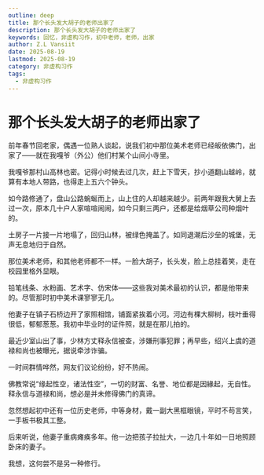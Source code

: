 ```yaml
---
outline: deep
title: 那个长头发大胡子的老师出家了
description: 那个长头发大胡子的老师出家了
keywords: 回忆，非虚构习作，初中老师，老师，出家
author: Z.L Vansiit
date: 2025-08-19
lastmod: 2025-08-19
category: 非虚构习作
tags:
  - 非虚构习作
---
```


# 那个长头发大胡子的老师出家了

前年春节回老家，偶遇一位熟人谈起，说我们初中那位美术老师已经皈依佛门，出家了——就在我嘎爷（外公）他们村某个山间小寺里。

我嘎爷那村山高林也密。记得小时候去过几次，赶上下雪天，抄小道翻山越岭，就算有本地人带路，也得走上五六个钟头。

如今路修通了，盘山公路蜿蜒而上，山上住的人却越来越少。前两年跟我大舅上去过一次，原本几十户人家喧喧闹闹，如今只剩三两户，还都是给烟草公司种烟叶的。

土房子一片接一片地塌了，回归山林，被绿色掩盖了。如同退潮后沙垒的城堡，无声无息地归于自然。

那位美术老师，和其他老师都不一样。一脸大胡子，长头发，脸上总挂着笑，走在校园里格外显眼。

铅笔线条、水粉画、艺术字、仿宋体——这些我对美术最初的认识，都是他带来的。尽管那时初中美术课寥寥无几。

他妻子在镇子石桥边开了家照相馆，铺面紧挨着小河。河边有棵大柳树，枝叶垂得很低，郁郁葱葱。我初中毕业时的证件照，就是在那儿拍的。

最近少室山出了事，少林方丈释永信被查，涉嫌刑事犯罪；再早些，绍兴上虞的道禄和尚也被曝光，据说牵涉诈骗。

一时间群情哗然，网友们议论纷纷，好不热闹。

佛教常说“缘起性空，诸法性空”，一切的财富、名誉、地位都是因緣起，无自性。释永信与道禄和尚，想必是并未修得佛门的真谛。

忽然想起初中还有一位历史老师，中等身材，戴一副大黑框眼镜，平时不苟言笑，一手板书极其工整。

后来听说，他妻子重病瘫痪多年。他一边把孩子拉扯大，一边几十年如一日地照顾卧床的妻子。

我想，这何尝不是另一种修行。
